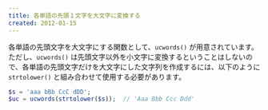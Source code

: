 ```yaml
---
title: 各単語の先頭１文字を大文字に変換する
created: 2012-01-15
---
```


各単語の先頭文字を大文字にする関数として、`ucwords()` が用意されています。
ただし、`ucwords()` は先頭文字以外を小文字に変換するということはしないので、各単語の先頭文字だけを大文字にした文字列を作成するには、以下のように `strtolower()` と組み合わせて使用する必要があります。

~~~ php
$s = 'aaa bBb CcC dDD';
$uc = ucwords(strtolower($s));  // 'Aaa Bbb Ccc Ddd'
~~~

